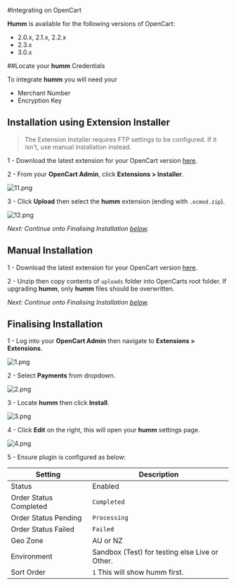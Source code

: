 #Integrating on OpenCart

**Humm** is available for the following versions of OpenCart:

* 2.0.x, 2.1.x, 2.2.x
* 2.3.x
* 3.0.x

##Locate your **humm** Credentials

To integrate **humm** you will need your

* Merchant Number
* Encryption Key

## Installation using Extension Installer

> The Extension Installer requires FTP settings to be configured. If it isn't, use manual installation instead.

1 - Download the latest extension for your OpenCart version [here](https://github.com/shophumm/humm-%country_abbr_lower_case%-opencart/releases).

2 - From your **OpenCart Admin**, click **Extensions > Installer**.

![11.png](/img/ecommerce/opencart/11.png)

3 - Click **Upload** then select the **humm** extension (ending with `.ocmod.zip`).

![12.png](/img/ecommerce/opencart/12.png)

_Next: Continue onto Finalising Installation [below](#finalising-installation)._

## Manual Installation

1 - Download the latest extension for your OpenCart version [here](https://github.com/shophumm/humm-%country_abbr_lower_case%-opencart/releases).

2 - Unzip then copy contents of `uploads` folder into OpenCarts root folder. If upgrading **humm**, only **humm** files should be overwritten.

_Next: Continue onto Finalising Installation [below](#finalising-installation)._

## Finalising Installation

1 - Log into your **OpenCart Admin** then navigate to **Extensions > Extensions**.

![1.png](/img/ecommerce/opencart/1.png)

2 - Select **Payments** from dropdown.

![2.png](/img/ecommerce/opencart/2.png)

3 - Locate **humm** then click **Install**.

![3.png](/img/ecommerce/opencart/3.png)

4 - Click **Edit** on the right, this will open your **humm** settings page.

![4.png](/img/ecommerce/opencart/4.png)

5 - Ensure plugin is configured as below:

Setting | Description
--- | ---
Status | Enabled
Order Status Completed | `Completed`
Order Status Pending | `Processing`
Order Status Failed | `Failed`
Geo Zone | AU or NZ
Environment | Sandbox (Test) for testing else Live or Other.
Sort Order | `1` This will show humm first.
